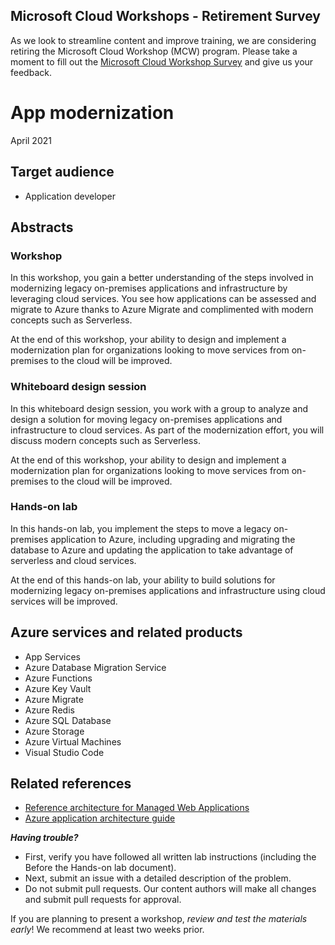 ## Microsoft Cloud Workshops - Retirement Survey  

As we look to streamline content and improve training, we are considering retiring the Microsoft Cloud Workshop (MCW) program. Please take a moment to fill out the [Microsoft Cloud Workshop Survey](https://forms.office.com/r/834zwtaNtK) and give us your feedback.

# App modernization

April 2021

## Target audience

- Application developer

## Abstracts

### Workshop

In this workshop, you gain a better understanding of the steps involved in modernizing legacy on-premises applications and infrastructure by leveraging cloud services. You see how applications can be assessed and migrate to Azure thanks to Azure Migrate and complimented with modern concepts such as Serverless.

At the end of this workshop, your ability to design and implement a modernization plan for organizations looking to move services from on-premises to the cloud will be improved.

### Whiteboard design session

In this whiteboard design session, you work with a group to analyze and design a solution for moving legacy on-premises applications and infrastructure to cloud services. As part of the modernization effort, you will discuss modern concepts such as Serverless.

At the end of this workshop, your ability to design and implement a modernization plan for organizations looking to move services from on-premises to the cloud will be improved.

### Hands-on lab

In this hands-on lab, you implement the steps to move a legacy on-premises application to Azure, including upgrading and migrating the database to Azure and updating the application to take advantage of serverless and cloud services.

At the end of this hands-on lab, your ability to build solutions for modernizing legacy on-premises applications and infrastructure using cloud services will be improved.

## Azure services and related products

- App Services
- Azure Database Migration Service
- Azure Functions
- Azure Key Vault
- Azure Migrate
- Azure Redis
- Azure SQL Database
- Azure Storage
- Azure Virtual Machines
- Visual Studio Code

## Related references

- [Reference architecture for Managed Web Applications](https://docs.microsoft.com/azure/architecture/reference-architectures/app-service-web-app/basic-web-app)
- [Azure application architecture guide](https://docs.microsoft.com/azure/architecture/guide/)

***Having trouble?***
- First, verify you have followed all written lab instructions (including the Before the Hands-on lab document).
- Next, submit an issue with a detailed description of the problem.
- Do not submit pull requests. Our content authors will make all changes and submit pull requests for approval.  

If you are planning to present a workshop, *review and test the materials early*! We recommend at least two weeks prior.
